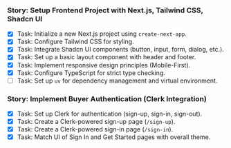 ### Story: Setup Frontend Project with Next.js, Tailwind CSS, Shadcn UI
- [x] Task: Initialize a new Next.js project using `create-next-app`.
- [x] Task: Configure Tailwind CSS for styling.
- [x] Task: Integrate Shadcn UI components (button, input, form, dialog, etc.).
- [x] Task: Set up a basic layout component with header and footer.
- [x] Task: Implement responsive design principles (Mobile-First).
- [x] Task: Configure TypeScript for strict type checking.
- [ ] Task: Set up `uv` for dependency management and virtual environment.

### Story: Implement Buyer Authentication (Clerk Integration)
- [x] Task: Set up Clerk for authentication (sign-up, sign-in, sign-out).
- [x] Task: Create a Clerk-powered sign-up page (`/sign-up`).
- [x] Task: Create a Clerk-powered sign-in page (`/sign-in`).
- [x] Task: Match UI of Sign In and Get Started pages with overall theme.
